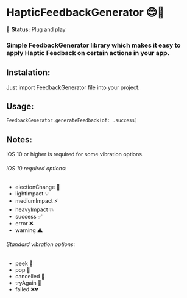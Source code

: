 # HapticFeedbackGenerator 😊📱

🚀 **Status:** Plug and play

### Simple FeedbackGenerator library which makes it easy to apply Haptic Feedback on certain actions in your app.

## Instalation:
Just import FeedbackGenerator file into your project.

## Usage: 
```swift
FeedbackGenerator.generateFeedback(of: .success)
```

## Notes:
iOS 10 or higher is required for some vibration options.  

###### iOS 10 required options:
* electionChange 🔄
* lightImpact 💡
* mediumImpact ⚡️
* heavyImpact 💥
* success ✅
* error ❌
* warning ⚠️

###### Standard vibration options:
* peek 👀
* pop 🔵
* cancelled 🚫
* tryAgain 🔁
* failed ❌💔
